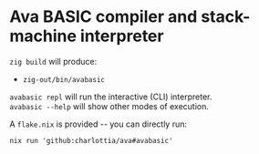 # Ava BASIC compiler and stack-machine interpreter

`zig build` will produce:

* `zig-out/bin/avabasic`

`avabasic repl` will run the interactive (CLI) interpreter.  
`avabasic --help` will show other modes of execution.

A `flake.nix` is provided -- you can directly run:

```shell
nix run 'github:charlottia/ava#avabasic'
```
